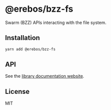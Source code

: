 # @erebos/bzz-fs

Swarm (BZZ) APIs interacting with the file system.

## Installation

```sh
yarn add @erebos/bzz-fs
```

## API

See the [library documentation website](https://erebos.js.org/docs/bzz-fs).

## License

MIT
